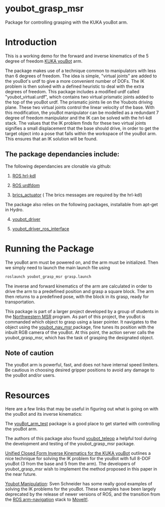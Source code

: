 youbot_grasp_msr
================

Package for controlling grasping with the KUKA youBot arm.



Introduction
============

This is a working demo for the forward and inverse kinematics of the 5 degree of freedom [KUKA youBot](http://www.kuka-labs.com/en/service_robotics/research_education/youbot/) arm. 

The package makes use of a technique common to manipulators with less than 6 degrees of freedom. The idea is simple, "virtual joints" are added to the youBot's urdf to give a more convenient number of DOFs. The IK problem is then solved with a defined heuristic to deal with the extra degrees of freedom. This package includes a modified urdf called "youbot_virtual.urdf", which contains two virtual prismatic joints added to the top of the youBot urdf. The prismatic joints lie on the Youbots driving plane. These two virtual joints control the linear velocity of the base. With this modification, the youBot manipulator can be modelled as a redundant 7 degree of freedom manipulator and the IK can be solved with the hrl-kdl stack. The values that the IK problem finds for these two virtual joints signifies a small displacement that the base should drive, in order to get the target object into a pose that falls within the workspace of the youBot arm. This ensures that an IK solution will be found.

The package dependancies include: 
---------------------------------

The following dependancies are clonable via github:

1) [ROS hrl-kdl](https://github.com/gt-ros-pkg/hrl-kdl)

2) [ROS urdfdom](https://github.com/ros/urdfdom)

3) [brics_actuator](http://wiki.ros.org/brics_actuator) ( The brics messages are required by the hrl-kdl) 

The package also relies on the following packages, installable from apt-get in Hydro. 

4) [youbot_driver](https://github.com/youbot/youbot_driver) 

5) [youbot_driver_ros_interface](https://github.com/youbot/youbot_driver_ros_interface)


Running the Package
================

The youBot arm must be powered on, and the arm must be initialized. Then we simply
need to launch the main launch file using

```bash
roslaunch youbot_grasp_msr grasp.launch
```
The inverse and forward kinematics of the arm are calculated in order to drive the arm to a predefined position and grasp a square block. The arm then returns to a predefined pose, with the block in its grasp, ready for transportation.

This package is part of a larger project developed by a group of students in the [Northwestern MSR](http://robotics.northwestern.edu/) program. As part of this project, the youBot is commanded which object to grasp using a laser pointer. It navigates to the object using the [youbot_nav_msr
](https://github.com/jihoonkimMSR/youbot_nav_msr) package, fine tunes its position with the inbuilt RGB camera of the youBot. At this point, the action server calls the youbot_grasp_msr, which has the task of grasping the designated object. 

Note of caution
---------------
The youBot arm is powerful, fast, and does not have internal speed limiters. Be cautious in choosing desired gripper positions to avoid any damage to the youBot and/or users. 

Resources
=========

Here are a few links that may be useful in figuring out what is going on with the youBot and its inverse kinematics: 

The [youBot_arm_test](https://github.com/youbot/youbot_driver_ros_interface/blob/hydro-devel/src/examples/youbot_arm_test.cpp) package is a good place to get started with controlling the youBot arm. 

The authors of this package also found [youbot_teleop](https://github.com/adamjardim/youbot_teleop) a helpful tool
during the development and testing of the youbot_grasp_msr package. 

[Unified Closed Form Inverse Kinematics for the KUKA youBot](http://ieeexplore.ieee.org/xpl/articleDetails.jsp?reload=true&arnumber=6309496) outlines a nice technique for solving the IK problem for the youBot with full 8-DOF youBot (3 from the base and 5 from the arm). The developers of youbot_grasp_msr wish to implement the method proposed in this paper in the near future. 

[Youbot Manipulation](https://github.com/svenschneider/youbot-manipulation): Sven Schneider has some really good examples of solving the IK problems for the youBot. These examples have been largely deprecated by the release of newer versions of ROS, and the transition from the [ROS arm-navigation](http://wiki.ros.org/arm_navigation) stack to [MoveIt!](http://moveit.ros.org/). 


